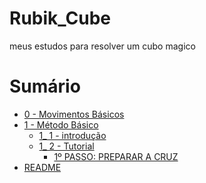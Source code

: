 # Rubik_Cube
meus estudos para resolver um cubo magico

# Sumário


  - <a href="0 - Movimentos Básicos.md.pdf">0 - Movimentos Básicos</a>
  - <a href="1 - Método Básico">1 - Método Básico</a>
      - <a href="1_ 1 - introdução.md.pdf">1_ 1 - introdução</a>
       - <a href="1_ 2 - Tutorial">1_ 2 - Tutorial</a>
           - <a href="1º PASSO: PREPARAR A CRUZ.md.pdf">1º PASSO: PREPARAR A CRUZ</a>
   - <a href="README.md.pdf">README</a>

